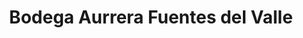 ---
title: "Bodega Aurrera Fuentes del Valle"
url: /tultitlan-de-mariano-escobedo/bodega-aurrera-fuentes-del-valle/
shop: Supermarkt
---